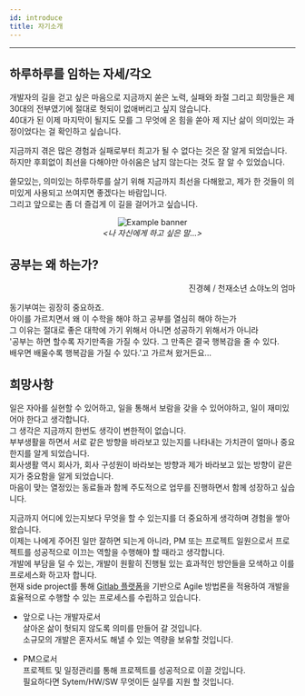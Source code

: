 ```yaml
---
id: introduce
title: 자기소개
---
```

---

## 하루하루를 임하는 자세/각오

개발자의 길을 걷고 싶은 마음으로 지금까지 쏟은 노력, 실패와 좌절 그리고 희망들은 제 30대의 전부였기에 절대로 헛되이 없애버리고 싶지 않습니다.  
40대가 된 이제 마지막이 될지도 모를 그 무엇에 온 힘을 쏟아 제 지난 삶이 의미있는 과정이었다는 걸 확인하고 싶습니다.

지금까지 겪은 많은 경험과 실패로부터 최고가 될 수 없다는 것은 잘 알게 되었습니다.  
하지만 후회없이 최선을 다해야만 아쉬움은 남지 않는다는 것도 잘 알 수 있었습니다.  

쓸모있는, 의미있는 하루하루를 살기 위해 지금까지 최선을 다해왔고, 제가 한 것들이 의미있게 사용되고 쓰여지면 좋겠다는 바람입니다.  
그리고 앞으로는 좀 더 즐겁게 이 길을 걸어가고 싶습니다.

<p align="center">
	<img
		src={require('/img/Nietzsche_Quotes.jpg').default}
		alt="Example banner"
	/><br/><em>&lt;나 자신에게 하고 싶은 말...&gt;</em>
</p>

## 공부는 왜 하는가?

<div align="right">
	진경혜 / 천재소년 쇼야노의 엄마
</div>

동기부여는 굉장히 중요하죠.  
아이를 가르치면서 왜 이 수학을 해야 하고 공부를 열심히 해야 하는가  
그 이유는 절대로 좋은 대학에 가기 위해서 아니면 성공하기 위해서가 아니라  
'공부는 하면 할수록 자기만족을 가질 수 있다. 그 만족은 결국 행복감을 줄 수 있다.  
배우면 배울수록 행복감을 가질 수 있다.'고 가르쳐 왔거든요...

## 희망사항

일은 자아를 실현할 수 있어하고, 일을 통해서 보람을 갖을 수 있어야하고, 일이 재미있어야 한다고 생각합니다.  
그 생각은 지금까지 한번도 생각이 변한적이 없습니다.  
부부생활을 하면서 서로 같은 방향을 바라보고 있는지를 나타내는 가치관이 얼마나 중요한지를 알게 되었습니다.  
회사생활 역시 회사가, 회사 구성원이 바라보는 방향과 제가 바라보고 있는 방향이 같은지가 중요함을 알게 되었습니다.  
마음이 맞는 열정있는 동료들과 함께 주도적으로 업무를 진행하면서 함께 성장하고 싶습니다.

지금까지 어디에 있는지보다 무엇을 할 수 있는지를 더 중요하게 생각하며 경험을 쌓아 왔습니다.  
이제는 나에게 주어진 일만 잘하면 되는게 아니라, PM 또는 프로젝트 일원으로서 프로젝트를 성공적으로 이끄는 역할을 수행해야 할 때라고 생각합니다.  
개발에 부담을 덜 수 있는, 개발이 원활히 진행될 있는 효과적인 방안들을 모색하고 이를 프로세스화 하고자 합니다.  
현재 side project를 통해 [Gitlab 플랫폼](https://about.gitlab.com/why/)을 기반으로 Agile 방법론을 적용하여 개발을 효율적으로 수행할 수 있는 프로세스를 수립하고 있습니다.

* 앞으로 나는 개발자로서  
살아온 삶이 헛되지 않도록 의미를 만들어 갈 것입니다.  
소규모의 개발은 혼자서도 해낼 수 있는 역량을 보유할 것입니다.  

* PM으로서  
프로젝트 및 일정관리를 통해 프로젝트를 성공적으로 이끌 것입니다.  
필요하다면 Sytem/HW/SW 무엇이든 실무를 지원 할 것입니다.

